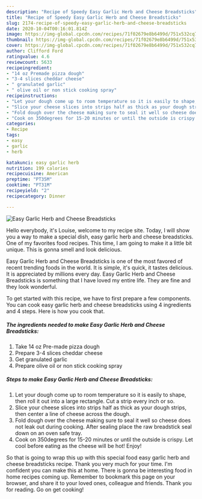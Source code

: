 ```yaml
---
description: "Recipe of Speedy Easy Garlic Herb and Cheese Breadsticks"
title: "Recipe of Speedy Easy Garlic Herb and Cheese Breadsticks"
slug: 2174-recipe-of-speedy-easy-garlic-herb-and-cheese-breadsticks
date: 2020-10-04T00:16:01.814Z
image: https://img-global.cpcdn.com/recipes/71f02679e8b6499d/751x532cq70/easy-garlic-herb-and-cheese-breadsticks-recipe-main-photo.jpg
thumbnail: https://img-global.cpcdn.com/recipes/71f02679e8b6499d/751x532cq70/easy-garlic-herb-and-cheese-breadsticks-recipe-main-photo.jpg
cover: https://img-global.cpcdn.com/recipes/71f02679e8b6499d/751x532cq70/easy-garlic-herb-and-cheese-breadsticks-recipe-main-photo.jpg
author: Clifford Ford
ratingvalue: 4.6
reviewcount: 5633
recipeingredient:
- "14 oz Premade pizza dough"
- "3-4 slices cheddar cheese"
- " granulated garlic"
- " olive oil or non stick cooking spray"
recipeinstructions:
- "Let your dough come up to room temperature so it is easily to shape, then roll it out into a large rectangle. Cut a strip every inch or so."
- "Slice your cheese slices into strips half as thick as your dough strips, then center a line of cheese across the dough."
- "Fold dough over the cheese making sure to seal it well so cheese does not leak out during cooking. After sealing place the raw breadstick seal down on an oven safe tray."
- "Cook on 350degrees for 15-20 minutes or until the outside is crispy. Let cool before eating as the cheese will be hot! Enjoy!"
categories:
- Recipe
tags:
- easy
- garlic
- herb

katakunci: easy garlic herb 
nutrition: 199 calories
recipecuisine: American
preptime: "PT35M"
cooktime: "PT31M"
recipeyield: "2"
recipecategory: Dinner

---
```



![Easy Garlic Herb and Cheese Breadsticks](https://img-global.cpcdn.com/recipes/71f02679e8b6499d/751x532cq70/easy-garlic-herb-and-cheese-breadsticks-recipe-main-photo.jpg)

Hello everybody, it's Louise, welcome to my recipe site. Today, I will show you a way to make a special dish, easy garlic herb and cheese breadsticks. One of my favorites food recipes. This time, I am going to make it a little bit unique. This is gonna smell and look delicious.

Easy Garlic Herb and Cheese Breadsticks is one of the most favored of recent trending foods in the world. It is simple, it's quick, it tastes delicious. It is appreciated by millions every day. Easy Garlic Herb and Cheese Breadsticks is something that I have loved my entire life. They are fine and they look wonderful.




To get started with this recipe, we have to first prepare a few components. You can cook easy garlic herb and cheese breadsticks using 4 ingredients and 4 steps. Here is how you cook that.

<!--inarticleads1-->

##### The ingredients needed to make Easy Garlic Herb and Cheese Breadsticks:

1. Take 14 oz Pre-made pizza dough
1. Prepare 3-4 slices cheddar cheese
1. Get  granulated garlic
1. Prepare  olive oil or non stick cooking spray




<!--inarticleads2-->

##### Steps to make Easy Garlic Herb and Cheese Breadsticks:

1. Let your dough come up to room temperature so it is easily to shape, then roll it out into a large rectangle. Cut a strip every inch or so.
1. Slice your cheese slices into strips half as thick as your dough strips, then center a line of cheese across the dough.
1. Fold dough over the cheese making sure to seal it well so cheese does not leak out during cooking. After sealing place the raw breadstick seal down on an oven safe tray.
1. Cook on 350degrees for 15-20 minutes or until the outside is crispy. Let cool before eating as the cheese will be hot! Enjoy!




So that is going to wrap this up with this special food easy garlic herb and cheese breadsticks recipe. Thank you very much for your time. I'm confident you can make this at home. There is gonna be interesting food in home recipes coming up. Remember to bookmark this page on your browser, and share it to your loved ones, colleague and friends. Thank you for reading. Go on get cooking!
